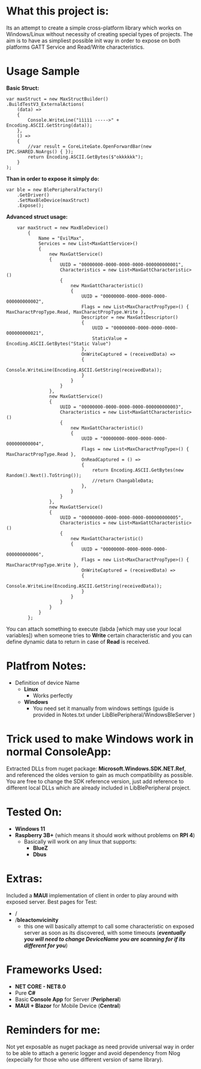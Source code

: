 # What this project is:
Its an attempt to create a simple cross-platform library which works on Windows/Linux without necessity of creating special types of projects.
The aim is to have as simpliest possible init way in order to expose on both platforms GATT Service and Read/Write characteristics.

# Usage Sample

**Basic Struct:**

    var maxStruct = new MaxStructBuilder()
    .BuildTestV3_ExternalActions(
        (data) =>
        {
            Console.WriteLine("ììììì ----->" + Encoding.ASCII.GetString(data));
        },
        () =>
        {
            //var result = CoreLiteGate.OpenForwardBar(new IPC.SHARED.NoArgs() { });
            return Encoding.ASCII.GetBytes($"okkkkkk");
        }
    );

**Than in order to expose it simply do:**

    var ble = new BlePeripheralFactory()
	    .GetDriver()
	    .SetMaxBleDevice(maxStruct)
	    .Expose();

**Advanced struct usage:**

        var maxStruct = new MaxBleDevice()
            {
                Name = "EvilMax",
                Services = new List<MaxGattService>()
                {
                    new MaxGattService()
                    {
                        UUID = "00000000-0000-0000-0000-000000000001",
                        Characteristics = new List<MaxGattCharacteristic>()
                        {
                            new MaxGattCharacteristic()
                            {
                                UUID = "00000000-0000-0000-0000-000000000002",
                                Flags = new List<MaxCharactPropType>() { MaxCharactPropType.Read, MaxCharactPropType.Write },
                                Descriptor = new MaxGattDescriptor()
                                {
                                    UUID = "00000000-0000-0000-0000-000000000021",
                                    StaticValue = Encoding.ASCII.GetBytes("Static Value")
                                },
                                OnWriteCaptured = (receivedData) => 
                                {
                                    Console.WriteLine(Encoding.ASCII.GetString(receivedData)); 
                                }
                            }
                        }
                    },
                    new MaxGattService()
                    {
                        UUID = "00000000-0000-0000-0000-000000000003",
                        Characteristics = new List<MaxGattCharacteristic>()
                        {
                            new MaxGattCharacteristic()
                            {
                                UUID = "00000000-0000-0000-0000-000000000004",
                                Flags = new List<MaxCharactPropType>() { MaxCharactPropType.Read },
                                OnReadCaptured = () =>
                                {
                                    return Encoding.ASCII.GetBytes(new Random().Next().ToString());
                                    //return ChangableData;
                                },
                            }
                        }
                    },
                    new MaxGattService()
                    {
                        UUID = "00000000-0000-0000-0000-000000000005",
                        Characteristics = new List<MaxGattCharacteristic>()
                        {
                            new MaxGattCharacteristic()
                            {
                                UUID = "00000000-0000-0000-0000-000000000006",
                                Flags = new List<MaxCharactPropType>() { MaxCharactPropType.Write },
                                OnWriteCaptured = (receivedData) =>
                                {
                                    Console.WriteLine(Encoding.ASCII.GetString(receivedData));
                                }
                            }
                        }
                    }
                }
            };

You can attach something to execute (labda [which may use your local variables]) when someone tries to **Write** certain characteristic and you can define dynamic data to return in case of **Read** is received.

# Platfrom Notes:

 - Definition of device Name
	 - **Linux**
		 - Works perfectly
	 - **Windows**
		 - You need set it manually from windows settings (guide is provided in Notes.txt under LibBlePeripheral/WindowsBleServer )

# Trick used to make Windows work in normal ConsoleApp:
Extracted DLLs from nuget package: **Microsoft.Windows.SDK.NET.Ref**, and referenced the oldes version to gain as much compatibility as possible.
You are free to change the SDK reference version, just add reference to different local DLLs which are already included in LibBlePeripheral project.


# Tested On:

 - **Windows 11**
 - **Raspberry 3B+** (which means it should work without problems on **RPI 4**)
	 - Basically will work on any linux that supports:
		 - **BlueZ**
		 - **Dbus**

# Extras:
Included a **MAUI** implementation of client in order to play around with exposed server.
Best pages for Test:

 - /
 - /**bleactonvicinity**
	 - this one will basically attempt to call some characteristic on exposed server as soon as its discovered, with some timeouts (***eventually you will need to change DeviceName you are scanning for if its different for you***)

# Frameworks Used:

 - **NET CORE - NET8.0**
 - Pure **C#**
 - Basic **Console App** for Server (**Peripheral**)
 - **MAUI + Blazor** for Mobile Device (**Central**)

# Reminders for me:
Not yet exposable as nuget package as need provide universal way in order to be able to attach a generic logger and avoid dependency from Nlog (expecially for those who use different version of same library).
